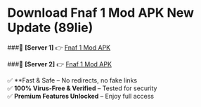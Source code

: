 # Download Fnaf 1 Mod APK New Update (89lie)  



###🔹 **[Server 1]** 👉 [Fnaf 1 Mod APK](https://apkcomod.com?title=Fnaf_1_Mod_APK) 

###🔹 **[Server 2]** 👉 [Fnaf 1 Mod APK](https://apkcomod.com?title=Fnaf_1_Mod_APK)  

✅ **Fast & Safe – No redirects, no fake links  
✅ **100% Virus-Free & Verified** – Tested for security  
✅ **Premium Features Unlocked** – Enjoy full access  


